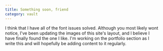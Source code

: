 ```yaml
---
title: Something soon, friend
category: vault
---
```


I think that I have all of the font issues solved. Although you most likely
wont notice, I've been updating the images of this site's layout, and I
believe I have finally found the one I like. I'm working on the portfolio
section as I write this and will hopefully be adding content to it regularly.

